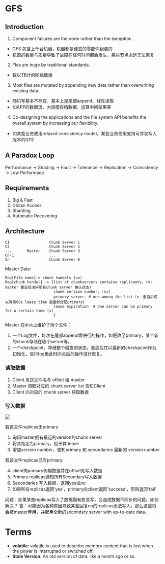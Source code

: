 # GFS

## Introduction
1. Component failures are the norm rather than the exception.
  - GFS 包含上千台机器，机器都是便宜的零部件组装的
  - 机器的数量与质量导致了故障在任何时间都会发生，某些节点永远无法恢复
2. Fles are huge by traditional standards.
  - 数以TB计的网络数据
3. Most ﬁles are mutated by appending new data rather than overwriting existing data.
  - 随机写基本不存在，基本上是尾部append、线性读取
  - 如APP的数据流、大规模存档数据、运算中间结果等
4. Co-designing the applications and the ﬁle system API beneﬁts the overall system by increasing our ﬂexibility.
  - 如某些业务使用relaxed consistency model，某些业务使用支持可并发写入版本的GFS

## A Paradox Loop
Performance -> Shading -> Fault -> Tolerance -> Replication -> Consistency -> Low Performace. 

## Requirements
1. Big & Fast
2. Global Access
3. Sharding
4. Automatic Recovering

## Architecture

``` 
C1                  Chunk Server 1
C2                  Chunk Server 2
...       Master    Chunk Server 3
Cn-1                ...
Cn                  Chunk Server K
```

Master Data:
```
Map[File name]-> chunk handels (nv)
Map[chunk handel] -> {list of chunkservers contains replicants, (v: master 重启后询问所有chunk server 确认状态)
                      chunk version number, (nv)
                      primary server, # one among the list (v：重启后可以等待60s lease time 后重新分配primary)
                      lease expiration  # one server can be primary for a certain time (v)
                      }
```
Master 在disk上维护了两个文件：
1. 一个Log文件，每次在尾部append曾进行的操作，如更改了primary，某个新的chunk存储在哪个server等。
2. 一个checkpoint，存储整个磁盘的状态，重启后在以最新的checkpoint作为初始化，进行log里此时间点后的操作进行恢复。

### 读取数据
1. Client 发送文件名与 offset 给 master
2. Master 调取对应的 chunk server list 告知Client
3. Client 向对应的 chunk server 获取数据

### 写入数据
![](https://thetechangle.github.io/images/GFS_flow.png)

若该文件replicas无primary
1. 询问master拥有最近的version的chunk server
2. 将其指定为primary，赋予其 lease
3. 增加version number，告知primary 和 secondaries 最新的 version number

若该文件replicas已有primary

4. client向primary传输数据并在offset处写入数据
5. Primary replicas通知所有Secondary写入数据
6. Secondaries 写入数据，返回yes或no
7. 如果所有replicas返回‘yes’，primary向client返回‘success’，否则返回‘fail’

问题：如果某些replicas写入了数据而有些没写，会造成数据不同步的问题，如何解决？
答：可能因为各种原因导致某些回复no的replicas无法写入，那么这些将会被master弃用，并起用全新的secondary server with up-to-date data。

# Terms
- **volatile**: volatile is used to describe memory content that is lost when the power is interrupted or switched off. 
- **Stale Version**: An old version of data. like a month ago or so.
